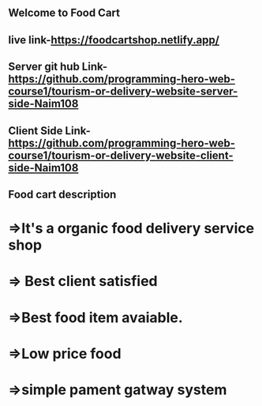 ## Welcome to Food Cart
## live link-https://foodcartshop.netlify.app/
## Server git hub Link-https://github.com/programming-hero-web-course1/tourism-or-delivery-website-server-side-Naim108
## Client Side Link- https://github.com/programming-hero-web-course1/tourism-or-delivery-website-client-side-Naim108
## Food cart description
# =>It's a organic food delivery service shop
# => Best client satisfied
# =>Best food item avaiable.
# =>Low price food
# =>simple pament gatway system